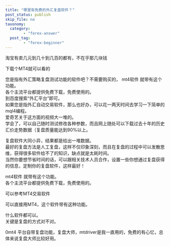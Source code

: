 ```yaml
---
title: "哪里有免费的外汇复盘软件？"
post_status: publish
skip_file: no
taxonomy:
  category:
        - "forex-answer"
  post_tag:
        - "forex-beginner"
---
```


淘宝有卖几元到几十到几百的都有，不在乎那几块钱

下载个MT4就可以看的

您是指有外汇策略复盘测试功能的软件吧？不需要购买的， mt4软件 就带有这个功能。  
各个主流平台都提供免费下载，免费使用的。  
到百度搜索“外汇平台”即可。  
如果您是指外汇自动交易软件，那么也好办，可以花一两天时间去学习一下简单的mql4编程。  
爱奇艺关于这方面的视频大一堆的。  
学会了，可以自己随时测试修改各种参数，而且网上随处可以下载过去十年的历史汇价走势数据（复盘质量能达到90%以上。

复盘软件大同小异，结果都是给出一堆数据。  
最好的复盘方法是人工复盘，这样不仅印象深刻，而且在复盘的过程中可以发散思维，获得很多软件给不了的知识，缺点就是太耗时间。  
当然你要想节省时间的话，可以跟相关技术人员合作，设置一些你想通过复盘获得的信息，定制你的复盘软件，这样最好！

mt4软件 就带有这个功能。  
各个主流平台都提供免费下载，免费使用的。

可以参考MT4交易软件

可以直接用MT4，这个软件带有这种功能。

什么软件都可以。  
关键是复盘的方式对不对。

0mt4 平台自带复盘功能，复盘大师，mtdriver是我一直用的，免费的有心忆，总体来说复盘大师比较好用。
